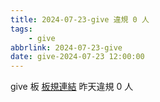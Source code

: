 ```yaml
---
title: 2024-07-23-give 違規 0 人
tags:
    - give
abbrlink: 2024-07-23-give
date: give-2024-07-23 12:00:00
---
```

give 板 [板規連結](https://www.ptt.cc/bbs/give/M.1612495900.A.C32.html)
昨天違規 0 人
